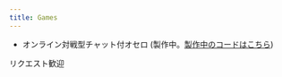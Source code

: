```yaml
---
title: Games
---
```


- オンライン対戦型チャット付オセロ (製作中。[製作中のコードはこちら](http://github.com/siphilia/othello))

リクエスト歓迎
